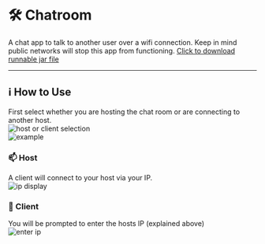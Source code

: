 # 🛠️ Chatroom
A chat app to talk to another user over a wifi connection. Keep in mind public networks will stop this app from functioning.
<a href="https://github.com/Incandescent-Turtle/chatroom/raw/main/ChatRoom.jar">Click to download runnable jar file</a>

---
## ℹ️ How to Use
First select whether you are hosting the chat room or are connecting to another host.  
![host or client selection](https://user-images.githubusercontent.com/59327500/160264780-53348541-666f-41d2-872f-f2e62dfd8e47.PNG)  
![example](https://user-images.githubusercontent.com/59327500/160265217-6dae4f4e-606a-45c3-a521-ecd3f2224f8a.gif)

### 📫 Host
A client will connect to your host via your IP.  
![ip display](https://user-images.githubusercontent.com/59327500/160264882-5d660ca4-608e-4584-879b-bf402173119b.PNG)

### 📡 Client
You will be prompted to enter the hosts IP (explained above)  
![enter ip](https://user-images.githubusercontent.com/59327500/160264909-b793fcb9-e911-49d7-8bfc-5ce2eff21c66.PNG)
